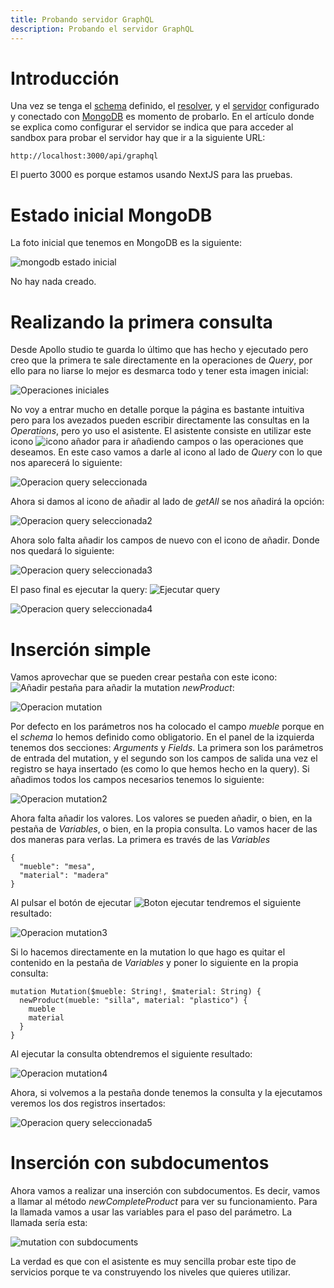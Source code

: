 ```yaml
---
title: Probando servidor GraphQL
description: Probando el servidor GraphQL
---
```


# Introducción

Una vez se tenga el [schema](https://irodrigob.github.io/docs/graph_ql/schemas/) definido, el [resolver](https://irodrigob.github.io/docs/graph_ql/resolvers/), y el [servidor](https://irodrigob.github.io/docs/graph_ql/servidor_graphql/) configurado y conectado con [MongoDB](https://irodrigob.github.io/docs/mongodb/usando_app/mongoose/) es momento de probarlo. En el artículo donde se explica como configurar el servidor se indica que para acceder al sandbox para probar el servidor hay que ir a la siguiente URL:

```
http://localhost:3000/api/graphql
```

El puerto 3000 es porque estamos usando NextJS para las pruebas.

# Estado inicial MongoDB

La foto inicial que tenemos en MongoDB es la siguiente:

![mongodb estado inicial](/images/graphql/servidor/mongo_estado_inicial.png)

No hay nada creado.

# Realizando la primera consulta

Desde Apollo studio te guarda lo último que has hecho y ejecutado pero creo que la primera te sale directamente en la operaciones de *Query*, por ello para no liarse lo mejor es desmarca todo y tener esta imagen inicial:

![Operaciones iniciales](/images/graphql/servidor/sandbox_operacion_inicial.png)

No voy a entrar mucho en detalle porque la página es bastante intuitiva pero para los avezados pueden escribir directamente las consultas en la *Operations*, pero yo uso el asistente. El asistente consiste en utilizar este icono ![icono añador](/images/graphql/servidor/icono_anyadir.png) para ir añadiendo campos o las operaciones que deseamos. En este caso vamos a darle al icono al lado de *Query* con lo que nos aparecerá lo siguiente:

![Operacion query seleccionada](/images/graphql/servidor/operacion_query_seleccionada.png)

Ahora si damos al icono de añadir al lado de *getAll* se nos añadirá la opción:

![Operacion query seleccionada2](/images/graphql/servidor/operacion_query_seleccionada2.png)

Ahora solo falta añadir los campos de nuevo con el icono de añadir. Donde nos quedará lo siguiente:

![Operacion query seleccionada3](/images/graphql/servidor/operacion_query_seleccionada3.png)

El paso final es ejecutar la query: ![Ejecutar query](/images/graphql/servidor/boton_ejecutar_query.png)

![Operacion query seleccionada4](/images/graphql/servidor/operacion_query_seleccionada4.png)

# Inserción simple

Vamos aprovechar que se pueden crear pestaña con este icono: ![Añadir pestaña](/images/graphql/servidor/boton_anyadir_pestanya.png) para añadir la mutation *newProduct*:

![Operacion mutation](/images/graphql/servidor/operacion_mutation1.png)

Por defecto en los parámetros nos ha colocado el campo *mueble* porque en el *schema* lo hemos definido como obligatorio.  En el panel de la izquierda tenemos dos secciones: *Arguments* y *Fields*. La primera son los parámetros de entrada del mutation, y el segundo son los campos de salida una vez el registro se haya insertado (es como lo que hemos hecho en la query). Si añadimos todos los campos necesarios tenemos lo siguiente:

![Operacion mutation2](/images/graphql/servidor/operacion_mutation2.png)

Ahora falta añadir los valores. Los valores se pueden añadir, o bien, en la pestaña de *Variables*, o bien, en la propia consulta.  Lo vamos hacer de las dos maneras para verlas. La primera es través de las *Variables*

```tpl
{
  "mueble": "mesa",
  "material": "madera"
}
```

Al pulsar el botón de ejecutar ![Boton ejecutar](/images/graphql/servidor/boton_ejecutar_mutation.png) tendremos el siguiente resultado:


![Operacion mutation3](/images/graphql/servidor/operacion_mutation3.png)

Si lo hacemos directamente en la mutation lo que hago es quitar el contenido en la pestaña de *Variables* y poner lo siguiente en la propia consulta:

```tpl
mutation Mutation($mueble: String!, $material: String) {
  newProduct(mueble: "silla", material: "plastico") {
    mueble
    material
  }
}
```
Al ejecutar la consulta obtendremos el siguiente resultado:

![Operacion mutation4](/images/graphql/servidor/operacion_mutation4.png)

Ahora, si volvemos a la pestaña donde tenemos la consulta y la ejecutamos veremos los dos registros insertados:

![Operacion query seleccionada5](/images/graphql/servidor/operacion_query_seleccionada5.png)

# Inserción con subdocumentos

Ahora vamos a realizar una inserción con subdocumentos. Es decir, vamos a llamar al método *newCompleteProduct* para ver su funcionamiento. Para la llamada vamos a usar las variables para el paso del parámetro. La llamada sería esta:

![mutation con subdocuments](/images/graphql/servidor/operacion_mutation_subdocuments.png)

La verdad es que con el asistente es muy sencilla probar este tipo de servicios porque te va construyendo los niveles que quieres utilizar.